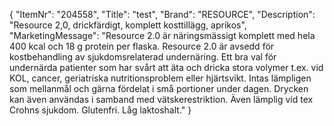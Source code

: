 {
  "ItemNr": "204558",
  "Title": "test",
  "Brand": "RESOURCE",
  "Description": "Resource 2,0, drickfärdigt, komplett kosttillägg, aprikos",
  "MarketingMessage": "Resource 2.0 är näringsmässigt komplett med hela 400 kcal och 18 g protein per flaska. Resource 2.0 är avsedd för kostbehandling av sjukdomsrelaterad undernäring. Ett bra val för undernärda patienter som har svårt att äta och dricka stora volymer t.ex. vid KOL, cancer, geriatriska nutritionsproblem eller hjärtsvikt. Intas lämpligen som mellanmål och gärna fördelat i små portioner under dagen. Drycken kan även användas i samband med vätskerestriktion. Även lämplig vid tex Crohns sjukdom. Glutenfri. Låg laktoshalt."
}
